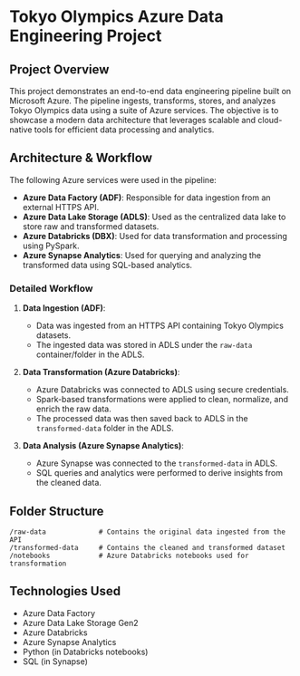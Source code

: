 # Tokyo Olympics Azure Data Engineering Project

## Project Overview

This project demonstrates an end-to-end data engineering pipeline built on Microsoft Azure. The pipeline ingests, transforms, stores, and analyzes Tokyo Olympics data using a suite of Azure services. The objective is to showcase a modern data architecture that leverages scalable and cloud-native tools for efficient data processing and analytics.

## Architecture & Workflow

The following Azure services were used in the pipeline:

- **Azure Data Factory (ADF)**: Responsible for data ingestion from an external HTTPS API.
- **Azure Data Lake Storage (ADLS)**: Used as the centralized data lake to store raw and transformed datasets.
- **Azure Databricks (DBX)**: Used for data transformation and processing using PySpark.
- **Azure Synapse Analytics**: Used for querying and analyzing the transformed data using SQL-based analytics.

### Detailed Workflow

1. **Data Ingestion (ADF)**:
   - Data was ingested from an HTTPS API containing Tokyo Olympics datasets.
   - The ingested data was stored in ADLS under the `raw-data` container/folder in the ADLS.

2. **Data Transformation (Azure Databricks)**:
   - Azure Databricks was connected to ADLS using secure credentials.
   - Spark-based transformations were applied to clean, normalize, and enrich the raw data.
   - The processed data was then saved back to ADLS in the `transformed-data` folder in the ADLS.

3. **Data Analysis (Azure Synapse Analytics)**:
   - Azure Synapse was connected to the `transformed-data` in ADLS.
   - SQL queries and analytics were performed to derive insights from the cleaned data.

## Folder Structure

```
/raw-data             # Contains the original data ingested from the API
/transformed-data     # Contains the cleaned and transformed dataset
/notebooks            # Azure Databricks notebooks used for transformation
```

## Technologies Used

- Azure Data Factory
- Azure Data Lake Storage Gen2
- Azure Databricks
- Azure Synapse Analytics
- Python (in Databricks notebooks)
- SQL (in Synapse)
